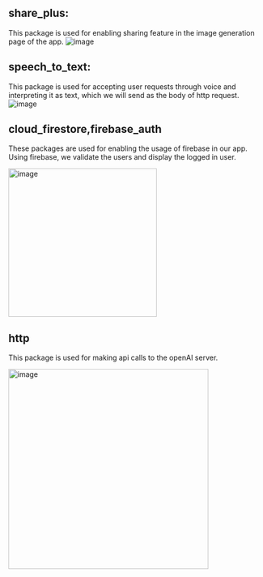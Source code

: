 <h2>share_plus:</h2>

This package is used for enabling sharing feature in the image generation  page of the app.
![image](https://user-images.githubusercontent.com/94962003/222237207-c2729467-d48a-4308-a100-279f6634decf.png)


<h2>speech_to_text:</h2>

This package is used for accepting user requests through voice and interpreting it as text, which we will send as the body of http request.
![image](https://user-images.githubusercontent.com/94962003/222237572-dc1d6689-4e19-4a1b-a481-1a9de06e17a7.png)

<h2>cloud_firestore,firebase_auth</h2>

These packages are used for enabling the usage of firebase in our app. Using firebase, we validate the users and display the logged in user.

<img width="293" alt="image" src="https://user-images.githubusercontent.com/94962003/222238266-cc17ce14-da6d-43e1-8370-63a7ce300558.png">


<h2>http</h2>

This package is used for making api calls to the openAI server.

<img width="395" alt="image" src="https://user-images.githubusercontent.com/94962003/222238801-ce0157c8-9fa8-4a33-9ea3-b01d9089cdf5.png">
